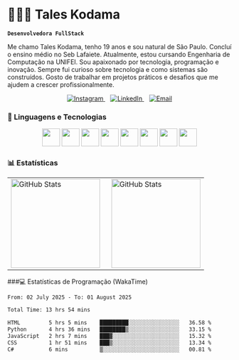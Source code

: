 # 👩🏻‍💻 Tales Kodama

**`Desenvolvedora FullStack`**

Me chamo Tales Kodama, tenho 19 anos e sou natural de São Paulo. Concluí o ensino médio no Seb Lafaiete. Atualmente, estou cursando Engenharia de Computação na UNIFEI. Sou apaixonado por tecnologia, programação e inovação. Sempre fui curioso sobre tecnologia e como sistemas são construídos. Gosto de trabalhar em projetos práticos e desafios que me ajudem a crescer profissionalmente.

<p align="center">
  <a href="https://www.instagram.com/taleskodama">
    <img src="https://img.shields.io/badge/Instagram-%23E4405F.svg?&style=for-the-badge&logo=instagram&logoColor=white" alt="Instagram">
  </a>
  &nbsp;&nbsp;
  <a href="https://www.linkedin.com/in//taleskodama">
    <img src="https://img.shields.io/badge/-LinkedIn-%230077B5?style=for-the-badge&logo=linkedin&logoColor=white" alt="LinkedIn">
  </a>
  &nbsp;&nbsp;
  <a href="mailto:taleskodama@gmail.com">
    <img src="https://img.shields.io/badge/Email-%23D14836.svg?&style=for-the-badge&logo=gmail&logoColor=white" alt="Email">
  </a>
</p>





### 🤖 Linguagens e Tecnologias

<p align="center">
  <img src="https://cdn.jsdelivr.net/gh/devicons/devicon/icons/html5/html5-original.svg" width="40" height="40"/>
  <img src="https://cdn.jsdelivr.net/gh/devicons/devicon/icons/css3/css3-original.svg" width="40" height="40"/>
  <img src="https://cdn.jsdelivr.net/gh/devicons/devicon/icons/javascript/javascript-original.svg" width="40" height="40"/>
  <img src="https://cdn.jsdelivr.net/gh/devicons/devicon/icons/typescript/typescript-original.svg" width="40" height="40"/>
  <img src="https://cdn.jsdelivr.net/gh/devicons/devicon/icons/react/react-original.svg" width="40" height="40"/>
  <img src="https://cdn.jsdelivr.net/gh/devicons/devicon/icons/sass/sass-original.svg" width="40" height="40"/>
  <img src="https://cdn.jsdelivr.net/gh/devicons/devicon/icons/git/git-original.svg" width="40" height="40"/>
  <img src="https://cdn.jsdelivr.net/gh/devicons/devicon/icons/python/python-original.svg" width="40" height="40"/>
</p>


### 📊 Estatísticas
<table align="center">
  <tr>
    <td>
      <img 
    alt="GitHub Stats" 
    height="200" 
    style="padding-right: 10px;" 
    src="https://github-readme-stats.vercel.app/api?username=taleskodama&show_icons=true&theme=tokyonight&include_all_commits=true&locale=pt-br" 
  />
    </td>
    <td>
     <img 
      alt="GitHub Stats" 
      height="200" 
      src="https://github-readme-stats.vercel.app/api/top-langs/?username=taleskodama&theme=tokyonight&layout=compact&custom_title=Tecnologias&langs_count=9" 
  />
    </td>
  </tr>
</table>

###💻 Estatísticas de Programação (WakaTime)
<!--START_SECTION:waka-->

```txt
From: 02 July 2025 - To: 01 August 2025

Total Time: 13 hrs 54 mins

HTML         5 hrs 5 mins    █████████░░░░░░░░░░░░░░░░   36.58 %
Python       4 hrs 36 mins   ████████▒░░░░░░░░░░░░░░░░   33.15 %
JavaScript   2 hrs 7 mins    ███▓░░░░░░░░░░░░░░░░░░░░░   15.32 %
CSS          1 hr 51 mins    ███▒░░░░░░░░░░░░░░░░░░░░░   13.34 %
C#           6 mins          ▒░░░░░░░░░░░░░░░░░░░░░░░░   00.81 %
```

<!--END_SECTION:waka-->

